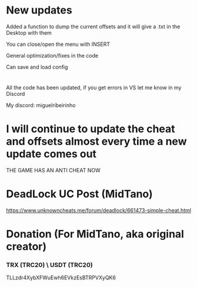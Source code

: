 # New updates

Added a function to dump the current offsets and it will give a .txt in the Desktop with them

You can close/open the menu with INSERT

General optimization/fixes in the code

Can save and load config

#
All the code has been updated, if you get errors in VS let me know in my Discord

My discord: miguelribeirinho

# I will continue to update the cheat and offsets almost every time a new update comes out
THE GAME HAS AN ANTI CHEAT NOW
#
#
#

# DeadLock UC Post (MidTano)

https://www.unknowncheats.me/forum/deadlock/661473-simple-cheat.html

# Donation (For MidTano, aka original creator)
### TRX (TRC20) \ USDT (TRC20)
TLLzdr4XybXFWuEwh6EVkzEsBTRPVXyQK6 
